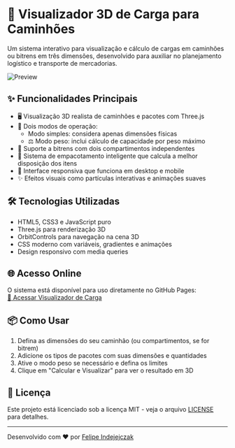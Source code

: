 # 🚛 Visualizador 3D de Carga para Caminhões

Um sistema interativo para visualização e cálculo de cargas em caminhões ou bitrens em três dimensões, desenvolvido para auxiliar no planejamento logístico e transporte de mercadorias.

![Preview](https://via.placeholder.com/800x400?text=Visualizador+3D+de+Carga+para+Caminhões) <!-- Substitua por uma imagem real -->

## ✨ Funcionalidades Principais

- 🖥️ Visualização 3D realista de caminhões e pacotes com Three.js
- 🔢 Dois modos de operação:
  - Modo simples: considera apenas dimensões físicas
  - ⚖️ Modo peso: inclui cálculo de capacidade por peso máximo
- 🚛 Suporte a bitrens com dois compartimentos independentes
- 🧩 Sistema de empacotamento inteligente que calcula a melhor disposição dos itens
- 📱 Interface responsiva que funciona em desktop e mobile
- ✨ Efeitos visuais como partículas interativas e animações suaves

## 🛠️ Tecnologias Utilizadas

- HTML5, CSS3 e JavaScript puro
- Three.js para renderização 3D
- OrbitControls para navegação na cena 3D
- CSS moderno com variáveis, gradientes e animações
- Design responsivo com media queries

## 🌐 Acesso Online

O sistema está disponível para uso diretamente no GitHub Pages:  
[🔗 Acessar Visualizador de Carga](https://qg-digital.github.io/visualizador_de_carga/)

## 📦 Como Usar

1. Defina as dimensões do seu caminhão (ou compartimentos, se for bitrem)
2. Adicione os tipos de pacotes com suas dimensões e quantidades
3. Ative o modo peso se necessário e defina os limites
4. Clique em "Calcular e Visualizar" para ver o resultado em 3D

## 📝 Licença

Este projeto está licenciado sob a licença MIT - veja o arquivo [LICENSE](LICENSE) para detalhes.

---

Desenvolvido com ❤️ por [Felipe Indejejczak](https://github.com/FelipeInde)
